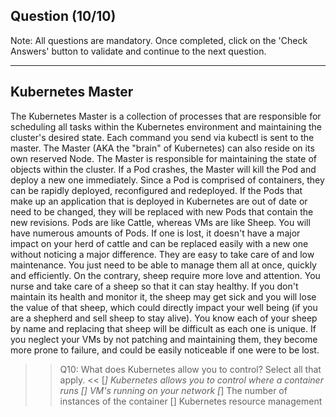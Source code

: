 ## Question (10/10)

Note: All questions are mandatory. Once completed, click on the 'Check Answers' button to validate and continue to the next question.

---

## Kubernetes Master
The Kubernetes Master is a collection of processes that are responsible for scheduling all tasks within the Kubernetes environment and maintaining the cluster's desired state. Each command you send via kubectl is sent to the master. The Master (AKA the "brain" of Kubernetes) can also reside on its own reserved Node. The Master is responsible for maintaining the state of objects within the cluster. If a Pod crashes, the Master will kill the Pod and deploy a new one immediately. Since a Pod is comprised of containers, they can be rapidly deployed, reconfigured and redeployed. If the Pods that make up an application that is deployed in Kubernetes are out of date or need to be changed, they will be replaced with new Pods that contain the new revisions. Pods are like Cattle, whereas VMs are like Sheep. You will have numerous amounts of Pods. If one is lost, it doesn't have a major impact on your herd of cattle and can be replaced easily with a new one without noticing a major difference. They are easy to take care of and low maintenance. You just need to be able to manage them all at once, quickly and efficiently. On the contrary, sheep require more love and attention. You nurse and take care of a sheep so that it can stay healthy. If you don't maintain its health and monitor it, the sheep may get sick and you will lose the value of that sheep, which could directly impact your well being (if you are a shepherd and sell sheep to stay alive). You know each of your sheep by name and replacing that sheep will be difficult as each one is unique. If you neglect your VMs by not patching and maintaining them, they become more prone to failure, and could be easily noticeable if one were to be lost.


>>Q10: What does Kubernetes allow you to control? Select all that apply. << 
[*] Kubernetes allows you to control where a container runs
[]  VM's running on your network
[*] The number of instances of the container
[]  Kubernetes resource management
